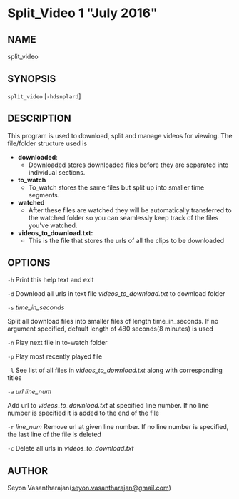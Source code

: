 Split_Video 1 "July 2016"
======================

NAME
------
split_video

SYNOPSIS
----------
`split_video` [`-hdsnplard`]

DESCRIPTION
--------------
This program is used to download, split and manage videos for viewing. The file/folder structure used is

* **downloaded**:
  * Downloaded stores downloaded files before they are separated into individual sections.
* **to_watch**
  * To_watch stores the same files but split up into smaller time segments.
* **watched**
  *  After these files are watched they will be automatically transferred to the watched folder so you can seamlessly keep track of the files you've watched.
* **videos_to_download.txt:**
  * This is the file that stores the urls of all the clips to be downloaded



OPTIONS
---------
`-h`
    Print this help text and exit

`-d`
  Download all urls in text file *videos_to_download.txt* to download folder

`-s` *time_in_seconds*

Split all download files into smaller files of length time_in_seconds. If no argument specified, default length of 480 seconds(8 minutes) is used

`-n`
  Play next file in to-watch folder

`-p`
  Play most recently played file

`-l`
  See list of all files in *videos_to_download.txt* along with corresponding titles

`-a` *url* *line_num*

  Add url to *videos_to_download.txt* at specified line number. If no line number is specified it is added to the end of the file

`-r` *line_num*
  Remove url at given line number. If no line number is specified, the last line of the file is deleted

`-c`
  Delete all urls in *videos_to_download.txt*

AUTHOR
---------
Seyon Vasantharajan(seyon.vasantharajan@gmail.com)